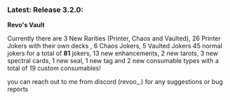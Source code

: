### Latest: Release 3.2.0:

**Revo's Vault**

Currently there are 3 New Rarities (Printer, Chaos and Vaulted), 26 Printer Jokers with their own decks , 6 Chaos Jokers, 5 Vaulted Jokers 45 normal jokers for a total of **81** jokers, 13 new enhancements, 2 new tarots, 3 new spectral cards, 1 new seal, 1 new tag and 2 new consumable types with a total of 19 custom consumables!


you can reach out to me from discord (revoo_.) for any suggestions or bug reports

